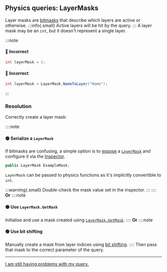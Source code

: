 ## Physics queries: LayerMasks

Layer masks are [bitmasks](../Bitmasks.md) that describe which layers are active or otherwise.
:::info{.small}
Active layers will be hit by the query.
:::
A layer mask may be an `int`, but it doesn't represent a single layer.

:::note
#### 🔴 Incorrect
```csharp
int layerMask = 5;
```

#### 🔴 Incorrect
```csharp
int layerMask = LayerMask.NameToLayer("Name");
```
:::

### Resolution
Correctly create a layer mask:

::::note
#### 🟢 Serialize a `LayerMask`
If bitmasks are confusing, a simple option is to [expose](../Serialization/Serializing%20A%20Field%201.md) a [`LayerMask`](https://docs.unity3d.com/ScriptReference/LayerMask.html) and configure it via the [Inspector](https://docs.unity3d.com/Manual/UsingTheInspector.html).
```csharp
public LayerMask ExampleMask;
```
`LayerMask` can be passed to physics functions as it's implicitly convertible to `int`.

:::warning{.small}
Double-check the mask value set in the inspector.
:::
::::
**Or**
::::note
#### 🟢 Use `LayerMask.GetMask`
Initialise and use a mask created using [`LayerMask.GetMask`](https://docs.unity3d.com/ScriptReference/LayerMask.GetMask.html).
::::
**Or**
::::note
#### 🟢 Use bit shifting
Manually create a mask from layer indices using [bit shifting](../Bitmasks.md#creating-masks).
::::
Then pass that mask to the correct parameter of the query.


---
[I am still having problems with my query.](GameObject%20Layers.md)
